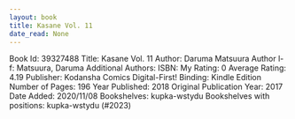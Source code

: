 ```yaml
---
layout: book
title: Kasane Vol. 11
date_read: None
---
```


Book Id: 39327488
Title: Kasane Vol. 11
Author: Daruma Matsuura
Author l-f: Matsuura, Daruma
Additional Authors: 
ISBN: 
My Rating: 0
Average Rating: 4.19
Publisher: Kodansha Comics Digital-First!
Binding: Kindle Edition
Number of Pages: 196
Year Published: 2018
Original Publication Year: 2017
Date Added: 2020/11/08
Bookshelves: kupka-wstydu
Bookshelves with positions: kupka-wstydu (#2023)

